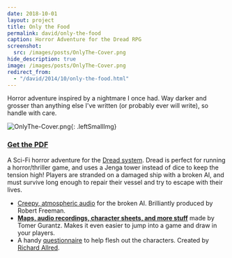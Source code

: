 ```yaml
---
date: 2018-10-01
layout: project
title: Only the Food
permalink: david/only-the-food
caption: Horror Adventure for the Dread RPG
screenshot:
  src: /images/posts/OnlyThe-Cover.png
hide_description: true
image: /images/posts/OnlyThe-Cover.png
redirect_from:
  - "/david/2014/10/only-the-food.html"
---
```

Horror adventure inspired by a nightmare I once had. Way darker and grosser than anything else I've written (or probably ever will write), so handle with care.

![OnlyThe-Cover.png]({{site.url}}/images/posts/OnlyThe-Cover.png){: .leftSmallImg}

<div class="row">
  <div class="col-md-6 col-12 tightSpacing buttonWrapper">
<a class="btn wyrd-btn" href="https://gum.co/ivYRx" target="_blank"><h3>Get the PDF</h3></a>
</div>
</div>

A Sci-Fi horror adventure for the [Dread system](/david/extremely-interesting-role-playing-games#dread). Dread is perfect for running a horror/thriller game, and uses a Jenga tower instead of dice to keep the tension high! Players are stranded on a damaged ship with a broken AI, and must survive long enough to repair their vessel and try to escape with their lives.

 * [Creepy, atmospheric audio](https://drive.google.com/open?id=1VmqucXbk79hvqvR7vnnFC15Bs8aC5JMS) for the broken AI. Brilliantly produced by Robert Freeman.
 * [**Maps, audio recordings, character sheets, and more stuff**](http://www.supernovembergames.com/tomes-of-tomes/2016/10/1/dread-only-the-food-and-aliens) made by Tomer Gurantz. Makes it even easier to jump into a game and draw in your players.
 * A handy [questionnaire](https://drive.google.com/file/d/0B0kJHmPZ9hLOMVlYWmtWSV9BcUk/view) to help flesh out the characters. Created by [Richard Allred](https://plus.google.com/u/0/110758153649579874722/posts).
